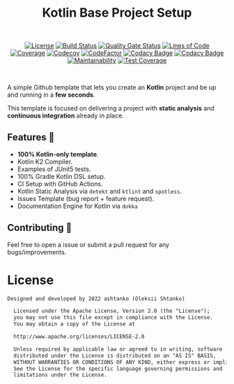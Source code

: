 <h1 align="center">Kotlin Base Project Setup</h1></br>

<p align="center">
  <a href="https://opensource.org/licenses/Apache-2.0"><img alt="License" src="https://img.shields.io/badge/License-Apache%202.0-blue.svg"/></a>
  <a href="https://github.com/ashtanko/kotlin-app-template/actions/workflows/ci.yml"><img alt="Build Status" src="https://github.com/ashtanko/kotlin-app-template/actions/workflows/ci.yml/badge.svg"/></a>
  <a href="https://sonarcloud.io/dashboard?id=ashtanko_kotlin-app-template"><img alt="Quality Gate Status" src="https://sonarcloud.io/api/project_badges/measure?project=ashtanko_kotlin-app-template&metric=alert_status"/></a>
  <a href="https://sonarcloud.io/dashboard?id=ashtanko_kotlin-app-template"><img alt="Lines of Code" src="https://sonarcloud.io/api/project_badges/measure?project=ashtanko_kotlin-app-template&metric=ncloc"/></a>
  <a href="https://sonarcloud.io/dashboard?id=ashtanko_kotlin-app-template"><img alt="Coverage" src="https://sonarcloud.io/api/project_badges/measure?project=ashtanko_kotlin-app-template&metric=coverage"/></a>
  <a href="https://codecov.io/gh/ashtanko/kotlin-app-template"><img alt="Codecov" src="https://codecov.io/gh/ashtanko/kotlin-app-template/branch/main/graph/badge.svg?token=JEU9EIJMHA"/></a>
  <a href="https://www.codefactor.io/repository/github/ashtanko/kotlin-app-template"><img alt="CodeFactor" src="https://www.codefactor.io/repository/github/ashtanko/kotlin-app-template/badge"/></a>
  <a href="https://app.codacy.com/gh/ashtanko/kotlin-app-template/dashboard?utm_source=gh&utm_medium=referral&utm_content=&utm_campaign=Badge_grade"><img alt="Codacy Badge" src="https://app.codacy.com/project/badge/Grade/4935d531e41241faa0ce25eeddb67533"/></a>
  <a href="https://app.codacy.com/gh/ashtanko/kotlin-app-template/dashboard?utm_source=gh&utm_medium=referral&utm_content=&utm_campaign=Badge_coverage"><img alt="Codacy Badge" src="https://app.codacy.com/project/badge/Coverage/4935d531e41241faa0ce25eeddb67533"/></a>
  <a href="https://codeclimate.com/github/ashtanko/kotlin-app-template/maintainability"><img alt="Maintainability" src="https://api.codeclimate.com/v1/badges/9448fad9e03dd6eee651/maintainability"/></a>
  <a href="https://codeclimate.com/github/ashtanko/kotlin-app-template/test_coverage"><img alt="Test Coverage" src="https://api.codeclimate.com/v1/badges/9448fad9e03dd6eee651/test_coverage"/></a>
</p><br>

A simple Github template that lets you create an **Kotlin** project and be up and running in a **few seconds**.

This template is focused on delivering a project with **static analysis** and **continuous integration** already in
place.

## Features 🦄

- **100% Kotlin-only template**.
- Kotlin K2 Compiler.
- Examples of JUnit5 tests.
- 100% Gradle Kotlin DSL setup.
- CI Setup with GitHub Actions.
- Kotlin Static Analysis via `detekt` and `ktlint` and `spotless`.
- Issues Template (bug report + feature request).
- Documentation Engine for Kotlin via `dokka`

## Contributing 🤝

Feel free to open a issue or submit a pull request for any bugs/improvements.

# License

```xml
Designed and developed by 2022 ashtanko (Oleksii Shtanko)

  Licensed under the Apache License, Version 2.0 (the "License");
  you may not use this file except in compliance with the License.
  You may obtain a copy of the License at

  http://www.apache.org/licenses/LICENSE-2.0

  Unless required by applicable law or agreed to in writing, software
  distributed under the License is distributed on an "AS IS" BASIS,
  WITHOUT WARRANTIES OR CONDITIONS OF ANY KIND, either express or implied.
  See the License for the specific language governing permissions and
  limitations under the License.
```
